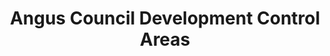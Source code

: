 ---
schema: default
title: Angus Council Development Control Areas
organization: Angus Council
notes: Development control boundaries in Angus
resources:

  - name: Angus Council Development Control Areas WMS
  - url: http://data.angus.gov.uk/geoserver/inspire/inspire:pln_ldp14_development_boundary/wms?service=WMS&request=GetMap
  - format: WMS

  - name: Angus Council Development Control Areas KML
  - url: http://data.angus.gov.uk/geoserver/inspire/wms/kml?layers=inspire:pln_ldp14_development_boundary&mode=download
  - format: KML

  - name: Angus Council Development Control Areas GEOJSON
  - url: http://data.angus.gov.uk/geoserver/inspire/ows?service=WFS&version=1.0.0&request=GetFeature&typeName=inspire:pln_ldp14_development_boundary&outputFormat=application%2Fjson&srsName=EPSG:3857
  - format: GEOJSON

license: UK Open Government Licence (OGL)
category:

  - amenity value

  - built environment

  - development

  - environment

  - planning


  - 

maintainer: Tim Wisniewski
maintainer_email: tim@timwis.com
---